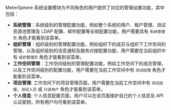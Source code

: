 MeterSphere 系统设置模块为不同角色的用户提供了对应的管理设置功能，其中包括：

- **系统管理**：系统级别的管理配置功能，例如整个系统的用户、租户管理，测试资源池管理及 LDAP 配置、邮件配置等全局配置功能，用户需要具有 `系统管理员` 角色才能看到该菜单。
- **组织管理**：组织级别的管理配置功能，例如组织下的成员与组织下工作空间的管理，以及组织级别的消息通知及服务对接配置功能，用户需要在当前组织中有 `组织管理员` 角色才能看到该菜单。
- **工作空间管理**：工作空间级别的管理配置功能，例如工作空间下的成员管理，以及工作空间级别的配置功能，用户需要在当前工作空间中有 `测试经理` 角色才能看到该菜单。
- **项目管理**: 工作空间下的项目管理页面，用户需要在当前工作空间中有 `测试经理`、`测试人员` 或 `只读用户` 角色才能看到该菜单。
- **个人信息**: 个人信息配置页面，用户可以在该页面维护自己的个人信息及 API 认证密钥，所有用户均可看到该菜单。
